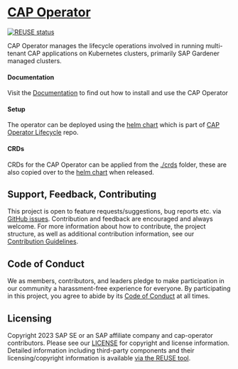 # [CAP Operator](https://sap.github.io/cap-operator/)

[![REUSE status](https://api.reuse.software/badge/github.com/SAP/cap-operator)](https://api.reuse.software/info/github.com/SAP/cap-operator)

CAP Operator manages the lifecycle operations involved in running multi-tenant CAP applications on Kubernetes clusters, primarily SAP Gardener managed clusters.

#### Documentation
Visit the [Documentation](https://sap.github.io/cap-operator/docs) to find out how to install and use the CAP Operator

#### Setup
The operator can be deployed using the [helm chart](https://github.com/sap/cap-operator-lifecycle/tree/release/chart) which is part of [CAP Operator Lifecycle](https://github.com/sap/cap-operator-lifecycle) repo.

#### CRDs
CRDs for the CAP Operator can be applied from the [./crds](./crds) folder, these are also copied over to the [helm chart](https://github.com/sap/cap-operator-lifecycle/tree/main/chart) when released.


## Support, Feedback, Contributing

This project is open to feature requests/suggestions, bug reports etc. via [GitHub issues](https://github.com/SAP/cap-operator/issues). Contribution and feedback are encouraged and always welcome. For more information about how to contribute, the project structure, as well as additional contribution information, see our [Contribution Guidelines](CONTRIBUTING.md).

## Code of Conduct

We as members, contributors, and leaders pledge to make participation in our community a harassment-free experience for everyone. By participating in this project, you agree to abide by its [Code of Conduct](https://github.com/SAP/.github/blob/main/CODE_OF_CONDUCT.md) at all times.

## Licensing

Copyright 2023 SAP SE or an SAP affiliate company and cap-operator contributors. Please see our [LICENSE](LICENSE) for copyright and license information. Detailed information including third-party components and their licensing/copyright information is available [via the REUSE tool](https://api.reuse.software/info/github.com/SAP/cap-operator).

